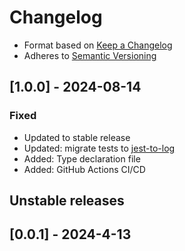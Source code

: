 # Changelog

- Format based on [Keep a Changelog](https://keepachangelog.com/en/1.1.0/)
- Adheres to [Semantic Versioning](https://semver.org/spec/v2.0.0.html)


## [1.0.0] - 2024-08-14

### Fixed

- Updated to stable release
- Updated: migrate tests to [jest-to-log](https://github.com/Zen-cronic/jest-to-log)
- Added: Type declaration file
- Added: GitHub Actions CI/CD

## Unstable releases

## [0.0.1] - 2024-4-13
